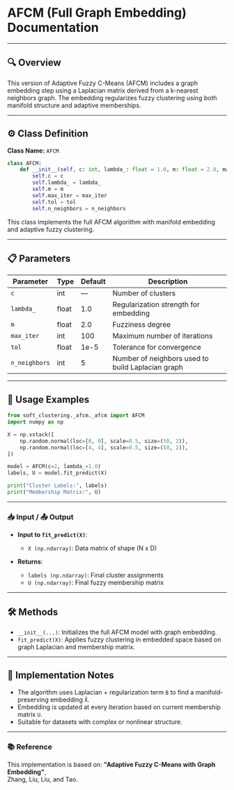 # AFCM (Full Graph Embedding) Documentation

---

## 🔍 Overview
This version of Adaptive Fuzzy C-Means (AFCM) includes a graph embedding step using a Laplacian matrix derived from a k-nearest neighbors graph. The embedding regularizes fuzzy clustering using both manifold structure and adaptive memberships.

---


## ⚙️ Class Definition
**Class Name:** `AFCM`

```python
class AFCM:
    def __init__(self, c: int, lambda_: float = 1.0, m: float = 2.0, max_iter: int = 100, tol: float = 1e-5, n_neighbors: int = 5):
        self.c = c
        self.lambda_ = lambda_
        self.m = m
        self.max_iter = max_iter
        self.tol = tol
        self.n_neighbors = n_neighbors
```

This class implements the full AFCM algorithm with manifold embedding and adaptive fuzzy clustering.

---

## 📋 Parameters

| Parameter       | Type   | Default | Description                                          |
|------------------|--------|---------|------------------------------------------------------|
| `c`             | int    | —       | Number of clusters                                   |
| `lambda_`       | float  | 1.0     | Regularization strength for embedding                |
| `m`             | float  | 2.0     | Fuzziness degree                                     |
| `max_iter`      | int    | 100     | Maximum number of iterations                         |
| `tol`           | float  | 1e-5    | Tolerance for convergence                            |
| `n_neighbors`   | int    | 5       | Number of neighbors used to build Laplacian graph    |

---
## 🚀 Usage Examples

```python
from soft_clustering._afcm._afcm import AFCM
import numpy as np

X = np.vstack([
    np.random.normal(loc=[0, 0], scale=0.5, size=(50, 2)),
    np.random.normal(loc=[4, 4], scale=0.5, size=(50, 2)),
])

model = AFCM(c=2, lambda_=1.0)
labels, U = model.fit_predict(X)

print("Cluster Labels:", labels)
print("Membership Matrix:", U)
```

---

### 📥 Input / 📤 Output

- **Input to `fit_predict(X)`**:
  - `X (np.ndarray)`: Data matrix of shape (N x D)

- **Returns**:
  - `labels (np.ndarray)`: Final cluster assignments
  - `U (np.ndarray)`: Final fuzzy membership matrix

---

## 🛠️ Methods

- `__init__(...)`: Initializes the full AFCM model with graph embedding.
- `fit_predict(X)`: Applies fuzzy clustering in embedded space based on graph Laplacian and membership matrix.

---



## 📝 Implementation Notes

- The algorithm uses Laplacian + regularization term `B` to find a manifold-preserving embedding `X̃`.
- Embedding is updated at every iteration based on current membership matrix `U`.
- Suitable for datasets with complex or nonlinear structure.

---

### 📚 Reference

This implementation is based on:
**"Adaptive Fuzzy C-Means with Graph Embedding"**,  
Zhang, Liu, Liu, and Tao.
